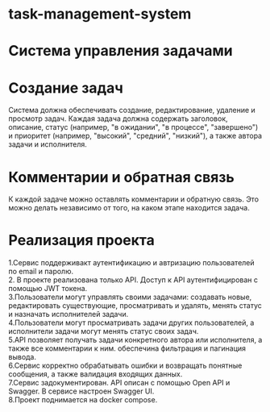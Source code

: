 # task-management-system

# Система управления задачами

# Создание задач
Система должна обеспечивать создание,
редактирование, удаление и просмотр задач. Каждая задача должна содержать
заголовок, описание, статус (например, "в ожидании", "в процессе", "завершено") и
приоритет (например, "высокий", "средний", "низкий"), а также автора задачи и
исполнителя.

# Комментарии и обратная связь
К каждой задаче можно оставлять комментарии и обратную связь. Это можно делать независимо от того, на каком этапе находится задача.

# Реализация проекта 
1.Сервис поддерживакт аутентификацию и автризацию пользователей по email и паролю.\
  2. В проекте реализована только API. Доступ к API аутентифицирован с помощью JWT токена.\
  3.Пользователи могут управлять своими задачами: создавать новые, редактировать существующие, просматривать и удалять, менять статус и назначать исполнителей задачи.\
  4.Пользователи могут просматривать задачи других пользователей, а исполнители задачи могут менять статус своих задач.\
  5.API позволяет получать задачи конкретного автора или исполнителя, а также все комментарии к ним. обеспечина фильтрация и пагинация вывода.\
  6.Сервис корректно обрабатывать ошибки и возвращать понятные сообщения, а также валидация входящих данных.\
  7.Сервис задокументирован. API описан с помощью Open API и Swagger. В сервисе настроен Swagger UI.\
  8.Проект поднимается на docker compose.

